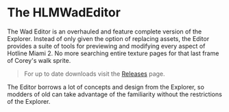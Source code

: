 # The HLMWadEditor
The Wad Editor is an overhauled and feature complete version of the Explorer. Instead of only given the option of replacing assets, the Editor provides a suite of tools for previewing and modifying every aspect of Hotline Miami 2. No more searching entire texture pages for that last frame of Corey's walk sprite.


>For up to date downloads visit the [Releases](https://github.com/DohKnot/HLMWadEditor/releases/tag/latest) page.

The Editor borrows a lot of concepts and design from the Explorer, so modders of old can take advantage of the familiarity without the restrictions of the Explorer.
